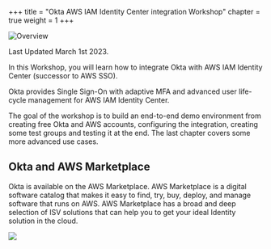 +++
title = "Okta AWS IAM Identity Center integration Workshop"
chapter = true
weight = 1
+++

![Overview](/images/okta_logo.png)

Last Updated March 1st 2023.

In this Workshop, you will learn how to integrate Okta with AWS IAM Identity Center (successor to AWS SSO).

Okta provides Single Sign-On with adaptive MFA and advanced user life-cycle management for AWS IAM Identity Center.

The goal of the workshop is to build an end-to-end demo environment from creating free Okta and AWS accounts, configuring the integration, creating some test groups and testing it at the end. The last chapter covers some more advanced use cases.

## Okta and AWS Marketplace
Okta is available on the AWS Marketplace. AWS Marketplace is a digital software catalog that makes it easy to find, try, buy, deploy, and manage software that runs on AWS. AWS Marketplace has a broad and deep selection of ISV solutions that can help you to get your ideal Identity solution in the cloud.

<a href="https://aws.amazon.com/marketplace/pp/prodview-r4vzqg4bgndda?sr=0-1&ref_=beagle&applicationId=AWSMPContessa" target="_blank"><img src="/images/available-in-awsmp-badge.png"></a>